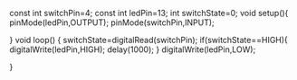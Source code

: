 const int switchPin=4;
const int ledPin=13;
int switchState=0;
void setup(){
  pinMode(ledPin,OUTPUT);
  pinMode(switchPin,INPUT);
  
}
void loop() {
  switchState=digitalRead(switchPin);
  if(switchState==HIGH){
    digitalWrite(ledPin,HIGH);
    delay(1000);
  }
    digitalWrite(ledPin,LOW);
 
}
